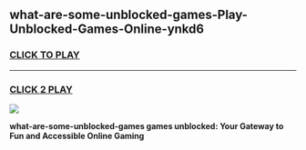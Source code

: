 
## what-are-some-unblocked-games-Play-Unblocked-Games-Online-ynkd6
<h3>
<a href="https://premium76.site?title=what-are-some-unblocked-games&ref=24A">CLICK TO PLAY</a></h3>
<hr>

<h3>
<a href="https://premium76.site?title=what-are-some-unblocked-games&ref=24A">CLICK 2 PLAY</a>
  
</h3>

<a href="https://premium76.site?title=what-are-some-unblocked-games&ref=24A"><img src="https://clearcache.store/games.png"></a>


**what-are-some-unblocked-games games unblocked: Your Gateway to Fun and Accessible Online Gaming**

